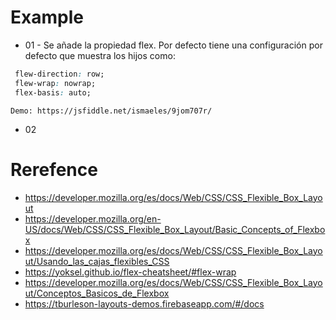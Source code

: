 # Example
 * 01 - Se añade la propiedad flex. Por defecto tiene una configuración por defecto que muestra los hijos  como:
 ```css
  flew-direction: row;
  flew-wrap: nowrap;
  flex-basis: auto;
```
    Demo: https://jsfiddle.net/ismaeles/9jom707r/
* 02 


# Rerefence
* https://developer.mozilla.org/es/docs/Web/CSS/CSS_Flexible_Box_Layout
* https://developer.mozilla.org/en-US/docs/Web/CSS/CSS_Flexible_Box_Layout/Basic_Concepts_of_Flexbox
* https://developer.mozilla.org/es/docs/Web/CSS/CSS_Flexible_Box_Layout/Usando_las_cajas_flexibles_CSS
* https://yoksel.github.io/flex-cheatsheet/#flex-wrap
* https://developer.mozilla.org/es/docs/Web/CSS/CSS_Flexible_Box_Layout/Conceptos_Basicos_de_Flexbox
* https://tburleson-layouts-demos.firebaseapp.com/#/docs
